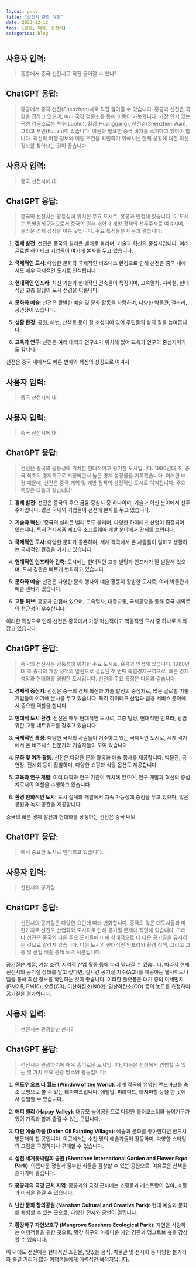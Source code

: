 ```yaml
---
layout: post
title: "선전시 관광 여행"
date: 2023-12-12
tags: [관광, 여행, 선전시]
categories: blog
---
```


## 사용자 입력:
> 홍콩에서 중국 선전시로 직접 들어갈 수 있나?

## ChatGPT 응답:
> 홍콩에서 중국 선전(Shenzhen)시로 직접 들어갈 수 있습니다. 홍콩과 선전은 국경을 접하고 있으며, 여러 국경 검문소를 통해 이동이 가능합니다. 가장 인기 있는 국경 검문소로는 루후(Luohu), 황강(Huanggang), 선전완(Shenzhen Wan), 그리고 푸톈(Futian)이 있습니다. 여권과 필요한 중국 비자를 소지하고 있어야 합니다. 최신의 여행 정보와 이동 조건을 확인하기 위해서는 현재 상황에 대한 최신 정보를 찾아보는 것이 좋습니다.

## 사용자 입력:
> 중국 선전시에 대

## ChatGPT 응답:
> 중국의 선전시는 광둥성에 위치한 주요 도시로, 홍콩과 인접해 있습니다. 이 도시는 특별경제구역으로서 중국의 경제 개혁과 개방 정책의 선두주자로 여겨지며, 놀라운 경제 성장을 이룬 곳입니다. 주요 특징들은 다음과 같습니다:

1. **경제 발전**: 선전은 중국의 실리콘 밸리로 불리며, 기술과 혁신의 중심지입니다. 여러 글로벌 하이테크 기업들이 여기에 본사를 두고 있습니다.

2. **국제적인 도시**: 다양한 문화와 국제적인 비즈니스 환경으로 인해 선전은 중국 내에서도 매우 국제적인 도시로 인식됩니다.

3. **현대적인 인프라**: 최신 기술과 현대적인 건축물이 특징이며, 고속열차, 지하철, 현대적인 고층 빌딩이 도시 전경을 이룹니다.

4. **문화와 예술**: 선전은 활발한 예술 및 문화 활동을 자랑하며, 다양한 박물관, 갤러리, 공연장이 있습니다.

5. **생활 환경**: 공원, 해변, 산책로 등이 잘 조성되어 있어 주민들의 삶의 질을 높여줍니다.

6. **교육과 연구**: 선전은 여러 대학과 연구소가 위치해 있어 교육과 연구의 중심지이기도 합니다.

선전은 중국 내에서도 빠른 변화와 혁신의 상징으로 여겨지

## 사용자 입력:
> 중국 선전시에 대

## 사용자 입력:
> 중국 선전시에 대

## ChatGPT 응답:
> 선전은 중국의 광둥성에 위치한 현대적이고 활기찬 도시입니다. 1980년대 초, 중국 최초의 경제특구로 지정되면서 높은 경제 성장률을 기록했습니다. 이러한 배경 때문에, 선전은 중국 개혁 및 개방 정책의 상징적인 도시로 여겨집니다. 주요 특징은 다음과 같습니다:

1. **경제 발전**: 선전은 중국의 주요 금융 중심지 중 하나이며, 기술과 혁신 분야에서 선두 주자입니다. 많은 국내외 기업들이 선전에 본사를 두고 있습니다.

2. **기술과 혁신**: '중국의 실리콘 밸리'로도 불리며, 다양한 하이테크 산업이 집중되어 있습니다. 특히 전자제품 제조와 소프트웨어 개발 분야에서 강세를 보입니다.

3. **국제적인 도시**: 다양한 문화가 공존하며, 세계 각국에서 온 사람들이 일하고 생활하는 국제적인 환경을 가지고 있습니다.

4. **현대적인 인프라와 건축**: 도시에는 현대적인 고층 빌딩과 인프라가 잘 발달해 있으며, 도시 경관은 빠르게 변화하고 있습니다.

5. **문화와 예술**: 선전은 다양한 문화 행사와 예술 활동이 활발한 도시로, 여러 박물관과 예술 센터가 있습니다.

6. **교통 허브**: 홍콩과 인접해 있으며, 고속열차, 대중교통, 국제공항을 통해 중국 내외로의 접근성이 우수합니다.

이러한 특성으로 인해 선전은 중국에서 가장 혁신적이고 역동적인 도시 중 하나로 자리 잡고 있습니다.

## ChatGPT 응답:
> 중국의 선전시는 광둥성에 위치한 주요 도시로, 홍콩과 인접해 있습니다. 1980년대 초 중국의 개방 정책의 일환으로 설립된 첫 번째 특별경제구역으로, 빠른 경제 성장과 현대화를 경험한 도시입니다. 선전의 주요 특징은 다음과 같습니다:

1. **경제적 중심지**: 선전은 중국의 경제 혁신과 기술 발전의 중심지로, 많은 글로벌 기술 기업들이 여기에 본사를 두고 있습니다. 특히 하이테크 산업과 금융 서비스 분야에서 중요한 역할을 합니다.

2. **현대적 도시 환경**: 선전은 매우 현대적인 도시로, 고층 빌딩, 현대적인 인프라, 광범위한 교통 네트워크를 갖추고 있습니다.

3. **국제적인 특성**: 다양한 국적의 사람들이 거주하고 있는 국제적인 도시로, 세계 각지에서 온 비즈니스 전문가와 기술자들이 모여 있습니다.

4. **문화 및 여가 활동**: 선전은 다양한 문화 활동과 예술 행사를 제공합니다. 박물관, 공연장, 전시회 등이 활발하며, 다양한 쇼핑과 식당 옵션도 제공합니다.

5. **교육과 연구 개발**: 여러 대학과 연구 기관이 위치해 있으며, 연구 개발과 혁신의 중심지로서의 역할을 수행하고 있습니다.

6. **환경 친화적인 도시**: 도시 설계와 개발에서 지속 가능성에 중점을 두고 있으며, 많은 공원과 녹지 공간을 제공합니다.

중국의 빠른 경제 발전과 현대화를 상징하는 선전은 중국 내외

## ChatGPT 응답:
> 에서 중요한 도시로 인식되고 있습니다.

## 사용자 입력:
> 선전시의 공기질

## ChatGPT 응답:
> 선전시의 공기질은 다양한 요인에 따라 변화합니다. 중국의 많은 대도시들과 마찬가지로 선전도 산업화와 도시화로 인해 공기질 문제에 직면해 있습니다. 그러나 선전은 중국의 다른 주요 도시들에 비해 상대적으로 더 나은 공기질을 유지하는 것으로 알려져 있습니다. 이는 도시의 현대적인 인프라와 환경 정책, 그리고 교통 및 산업 배출 통제 노력 덕분입니다.

공기질은 계절, 기상 조건, 지역적 산업 활동 등에 따라 달라질 수 있습니다. 따라서 현재 선전시의 공기질 상태를 알고 싶다면, 실시간 공기질 지수(AQI)를 제공하는 웹사이트나 앱을 통해 최신 정보를 확인하는 것이 좋습니다. 이러한 플랫폼은 대기 중의 미세먼지(PM2.5, PM10), 오존(O3), 이산화질소(NO2), 일산화탄소(CO) 등의 농도를 측정하여 공기질을 평가합니다.

## 사용자 입력:
> 선전시는 관광할만 한가?

## ChatGPT 응답:
> 선전시는 관광하기에 매우 흥미로운 도시입니다. 다음은 선전에서 경험할 수 있는 몇 가지 주요 관광 명소와 활동입니다:

1. **윈도우 오브 더 월드 (Window of the World)**: 세계 각국의 유명한 랜드마크를 축소 모형으로 볼 수 있는 테마파크입니다. 에펠탑, 피라미드, 타지마할 등을 한 곳에서 경험할 수 있습니다.

2. **해피 밸리 (Happy Valley)**: 대규모 놀이공원으로 다양한 롤러코스터와 놀이기구가 있어 가족과 함께 즐길 수 있는 곳입니다.

3. **다펀 예술 마을 (Dafen Oil Painting Village)**: 예술과 문화를 좋아한다면 반드시 방문해야 할 곳입니다. 이곳에서는 수천 명의 예술가들이 활동하며, 다양한 스타일의 그림을 구경하거나 구매할 수 있습니다.

4. **심천 세계꽃박람회 공원 (Shenzhen International Garden and Flower Expo Park)**: 아름다운 정원과 풍부한 식물을 감상할 수 있는 공원으로, 여유로운 산책을 즐기기에 좋습니다.

5. **홍콩과의 국경 근처 지역**: 홍콩과의 국경 근처에는 쇼핑몰과 레스토랑이 많아, 쇼핑과 미식을 즐길 수 있습니다.

6. **난산 문화 창의공원 (Nanshan Cultural and Creative Park)**: 현대 예술과 문화를 체험할 수 있는 곳으로, 다양한 전시와 공연이 열립니다.

7. **황강하구 자연보호구 (Mangrove Seashore Ecological Park)**: 자연을 사랑하는 여행객들을 위한 곳으로, 황강 하구의 아름다운 자연 경관과 맹그로브 숲을 감상할 수 있습니다.

이 외에도 선전에는 현대적인 쇼핑몰, 맛있는 음식, 박물관 및 전시회 등 다양한 볼거리와 즐길 거리가 많아 여행객들에게 매력적인 목적지입니다.

